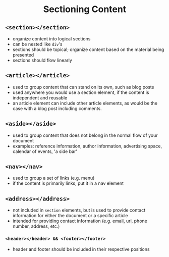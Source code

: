 <h1 align=center>Sectioning Content</h1>

## ```<section></section>```
- organize content into logical sections
- can be nested like ```div```'s
- sections should be topical; organize content based on the material being presented
- sections should flow linearly

## ```<article></article>```
- used to group content that can stand on its own, such as blog posts
- used anywhere you would use a section element, if the content is independent and reusable
- an article element can include other article elements, as would be the case with a blog post including comments.

## ```<aside></aside>```
- used to group content that does not belong in the normal flow of your document
- examples: reference information, author information, advertising space, calendar of events, 'a side bar'

## ```<nav></nav>```
- used to group a set of links (e.g. menu)
- if the content is primarily links, put it in a nav element

## ```<address></address>```
- not included in ```section``` elements, but is used to provide contact information for either the document or a specific article
- intended for providing contact information (e.g. email, url, phone number, address, etc.)

###  ```<header></header> && <footer></footer>```
- header and footer should be included in their respective positions

